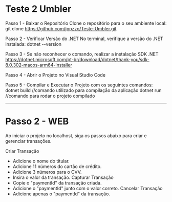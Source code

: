 # Teste 2 Umbler

Passo 1 - Baixar o Repositório
Clone o repositório para o seu ambiente local: git clone https://github.com/jppzzo/Teste-Umbler.git

Passo 2 - Verificar Versão do .NET
No terminal, verifique a versão do .NET instalada: dotnet --version

Passo 3 - Se nāo reconhecer o comando, realizar a instalaçāo SDK .NET https://dotnet.microsoft.com/pt-br/download/dotnet/thank-you/sdk-8.0.302-macos-arm64-installer

Passo 4 - Abrir o Projeto no Visual Studio Code

Passo 5 - Compilar e Executar o Projeto com os seguintes comandos:
dotnet build //comando utilizado para compilaçāo da aplicação
dotnet run //comando para rodar o projeto compilado

--------------------------------------------------------------------
# Passo 2 - WEB
Ao iniciar o projeto no localhost, siga os passos abaixo para criar e gerenciar transações.

Criar Transação
 - Adicione o nome do titular.
 - Adicione 11 números do cartão de crédito.
 - Adicione 3 números para o CVV.
 - Insira o valor da transação.
Capturar Transação
 - Copie o "paymentId" da transação criada.
 - Adicione o "paymentId" junto com o valor correto.
Cancelar Transação
 - Adicione apenas o "paymentId" da transação.
